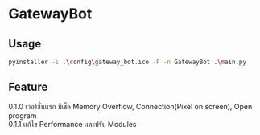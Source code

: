# GatewayBot

## Usage
```bash
pyinstaller -i .\config\gateway_bot.ico -F -n GatewayBot .\main.py
```

## Feature
0.1.0 เวอร์ชั่นเเรก มีเช็ค Memory Overflow, Connection(Pixel on screen), Open program\
0.1.1 เเก้ไข Performance เเละปรับ Modules
